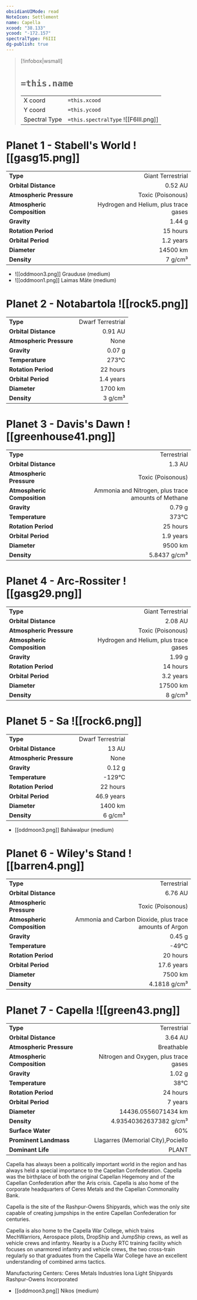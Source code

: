 ```yaml
---
obsidianUIMode: read
NoteIcon: Settlement
name: Capella
xcood: "38.133"
ycood: "-172.157"
spectralType: F6III
dg-publish: true
---
```

> [!infobox|wsmall]
> # `=this.name`
> | | |
> | - | - |
> | X coord | `=this.xcood` |
> | Y coord| `=this.ycood` |
> | Spectral Type | `=this.spectralType` ![[F6III.png]] |

# Planet 1 - Stabell's World ![[gasg15.png]]
|                             |                           |
| --------------------------- | -------------------------:|
| **Type**                    |             Giant Terrestrial |
| **Orbital Distance**        |   0.52 AU |
| **Atmospheric Pressure**    |       Toxic (Poisonous) |
| **Atmospheric Composition** |      Hydrogen and Helium, plus trace gases |
| **Gravity**                 |        1.44 g |
| **Rotation Period**         |  15 hours |
| **Orbital Period** | 1.2 years |
| **Diameter**                |      14500 km | 
| **Density**                 |    7 g/cm³ |



- ![[oddmoon3.png]] Grauduse (medium)
- ![[oddmoon1.png]] Laimas Māte (medium)


# Planet 2 - Notabartola ![[rock5.png]]
|                             |                           |
| --------------------------- | -------------------------:|
| **Type**                    |             Dwarf Terrestrial |
| **Orbital Distance**        |   0.91 AU |
| **Atmospheric Pressure**    |       None |
| **Gravity**                 |        0.07 g |
| **Temperature**             |    273°C |
| **Rotation Period**         |  22 hours |
| **Orbital Period** | 1.4 years |
| **Diameter**                |      1700 km | 
| **Density**                 |    3 g/cm³ |





# Planet 3 - Davis's Dawn ![[greenhouse41.png]]
|                             |                           |
| --------------------------- | -------------------------:|
| **Type**                    |             Terrestrial |
| **Orbital Distance**        |   1.3 AU |
| **Atmospheric Pressure**    |       Toxic (Poisonous) |
| **Atmospheric Composition** |      Ammonia and Nitrogen, plus trace amounts of Methane |
| **Gravity**                 |        0.79 g |
| **Temperature**             |    373°C |
| **Rotation Period**         |  25 hours |
| **Orbital Period** | 1.9 years |
| **Diameter**                |      9500 km | 
| **Density**                 |    5.8437 g/cm³ |





# Planet 4 - Arc-Rossiter ![[gasg29.png]]
|                             |                           |
| --------------------------- | -------------------------:|
| **Type**                    |             Giant Terrestrial |
| **Orbital Distance**        |   2.08 AU |
| **Atmospheric Pressure**    |       Toxic (Poisonous) |
| **Atmospheric Composition** |      Hydrogen and Helium, plus trace gases |
| **Gravity**                 |        1.99 g |
| **Rotation Period**         |  14 hours |
| **Orbital Period** | 3.2 years |
| **Diameter**                |      17500 km | 
| **Density**                 |    8 g/cm³ |





# Planet 5 - Sa ![[rock6.png]]
|                             |                           |
| --------------------------- | -------------------------:|
| **Type**                    |             Dwarf Terrestrial |
| **Orbital Distance**        |   13 AU |
| **Atmospheric Pressure**    |       None |
| **Gravity**                 |        0.12 g |
| **Temperature**             |    -129°C |
| **Rotation Period**         |  22 hours |
| **Orbital Period** | 46.9 years |
| **Diameter**                |      1400 km | 
| **Density**                 |    6 g/cm³ |



- [[oddmoon3.png]] Bahāwalpur (medium)

# Planet 6 - Wiley's Stand ![[barren4.png]]
|                             |                           |
| --------------------------- | -------------------------:|
| **Type**                    |             Terrestrial |
| **Orbital Distance**        |   6.76 AU |
| **Atmospheric Pressure**    |       Toxic (Poisonous) |
| **Atmospheric Composition** |      Ammonia and Carbon Dioxide, plus trace amounts of Argon |
| **Gravity**                 |        0.45 g |
| **Temperature**             |    -49°C |
| **Rotation Period**         |  20 hours |
| **Orbital Period** | 17.6 years |
| **Diameter**                |      7500 km | 
| **Density**                 |    4.1818 g/cm³ |





# Planet 7 - Capella ![[green43.png]]
|                             |                           |
| --------------------------- | -------------------------:|
| **Type**                    |             Terrestrial |
| **Orbital Distance**        |   3.64 AU |
| **Atmospheric Pressure**    |       Breathable |
| **Atmospheric Composition** |      Nitrogen and Oxygen, plus trace gases |
| **Gravity**                 |        1.02 g |
| **Temperature**             |    38°C |
| **Rotation Period**         |  24 hours |
| **Orbital Period** | 7 years |
| **Diameter**                |      14436.0556071434 km | 
| **Density**                 |    4.93540362637382 g/cm³ |
| **Surface Water**           |           60% | 
| **Prominent Landmass**      |         Llagarres (Memorial City),Pociello | 
| **Dominant Life**           |         PLANT |

Capella has always been a politically important world in the region and has always held a special importance to the Capellan Confederation. Capella was the birthplace of both the original Capellan Hegemony and of the Capellan Confederation after the Aris crisis. Capella is also home of the corporate headquarters of Ceres Metals and the Capellan Commonality Bank.

Capella is the site of the Rashpur-Owens Shipyards, which was the only site capable of creating jumpships in the entire Capellan Confederation for centuries.

Capella is also home to the Capella War College, which trains MechWarriors, Aerospace pilots, DropShip and JumpShip crews, as well as vehicle crews and infantry. Nearby is a Duchy RTC training facility which focuses on unarmored infantry and vehicle crews, the two cross-train regularly so that graduates from the Capella War College have an excellent understanding of combined arms tactics.

Manufacturing Centers:
Ceres Metals Industries
Iona Light Shipyards
Rashpur-Owens Incorporated

- [[oddmoon3.png]] Nikos (medium)


